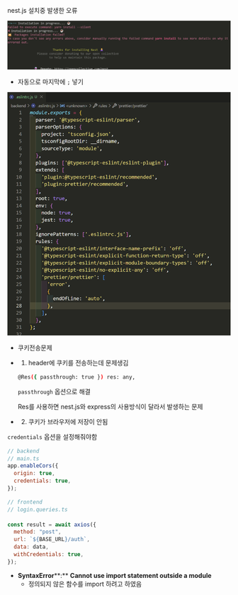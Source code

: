 nest.js 설치중 발생한 오류

![image-20230126001618188](error.assets/image-20230126001618188.png)



- 자동으로 마지막에 `;` 넣기 

![image-20230126164533542](error.assets/image-20230126164533542.png)



- 쿠키전송문제

- 1. header에 쿠키를 전송하는데 문제생김

  ```bash
  @Res({ passthrough: true }) res: any,
  ```

  `passthrough` 옵션으로 해결

  Res를 사용하면 nest.js와 express의 사용방식이 달라서 발생하는 문제

  

- 2. 쿠키가 브라우저에 저장이 안됨

`credentials` 옵션을 설정해줘야함

```js
// backend
// main.ts
app.enableCors({
  origin: true,
  credentials: true,
});
```

```js
// frontend
// login.queries.ts 

const result = await axios({
  method: "post",
  url: `${BASE_URL}/auth`,
  data: data,
  withCredentials: true,
});
```





- **SyntaxError****:** **Cannot use import statement outside a module**
  - 정의되지 않은 함수를 import 하려고 하였음 